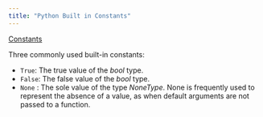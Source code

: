 ```yaml
---
title: "Python Built in Constants"
---
```


[Constants](https://docs.python.org/3/library/constants.html)

Three commonly used built-in constants:

*   `True`: The true value of the _bool_ type.
*   `False`: The false value of the _bool_ type.
*   `None` : The sole value of the type _NoneType_. None is frequently used to represent the absence of a value, as when default arguments are not passed to a function.
